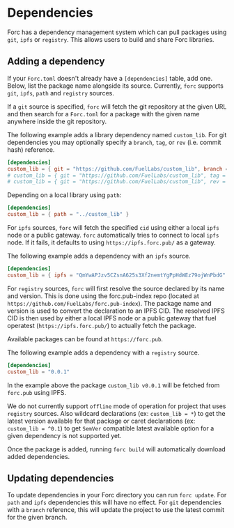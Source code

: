 # Dependencies

Forc has a dependency management system which can pull packages using `git`, `ipfs` or `registry`. This allows users to build and share Forc libraries.

## Adding a dependency

If your `Forc.toml` doesn't already have a `[dependencies]` table, add one. Below, list the package name alongside its source. Currently, `forc` supports `git`, `ipfs`, `path` and `registry` sources.

If a `git` source is specified, `forc` will fetch the git repository at the given URL and then search for a `Forc.toml` for a package with the given name anywhere inside the git repository.

The following example adds a library dependency named `custom_lib`. For git dependencies you may optionally specify a `branch`, `tag`, or `rev` (i.e. commit hash) reference.

```toml
[dependencies]
custom_lib = { git = "https://github.com/FuelLabs/custom_lib", branch = "master" }
# custom_lib = { git = "https://github.com/FuelLabs/custom_lib", tag = "v0.0.1" }
# custom_lib = { git = "https://github.com/FuelLabs/custom_lib", rev = "87f80bdf323e2d64e213895d0a639ad468f4deff" }
```

Depending on a local library using `path`:

```toml
[dependencies]
custom_lib = { path = "../custom_lib" }
```

For `ipfs` sources, `forc` will fetch the specified `cid` using either a local `ipfs` node or a public gateway. `forc` automatically tries to connect to local `ipfs` node. If it fails, it defaults to using `https://ipfs.forc.pub/` as a gateway.

The following example adds a dependency with an `ipfs` source.

```toml
[dependencies]
custom_lib = { ipfs = "QmYwAPJzv5CZsnA625s3Xf2nemtYgPpHdWEz79ojWnPbdG" }
```

For `registry` sources, `forc` will first resolve the source declared by its name and version. This is done using the forc.pub-index repo (located at `https://github.com/FuelLabs/forc.pub-index`). The package name and version is used to convert the declaration to an IPFS CID. The resolved IPFS CID is then used by either a local IPFS node or a public gateway that fuel operatest (`https://ipfs.forc.pub/`) to actually fetch the package.

Available packages can be found at `https://forc.pub`.

The following example adds a dependency with a `registry` source.

```toml
[dependencies]
custom_lib = "0.0.1"
```

In the example above the package `custom_lib v0.0.1` will be fetched from `forc.pub` using IPFS.

We do not currently support `offline` mode of operation for project that uses `registry` sources. Also wildcard declarations (ex: `custom_lib = *`) to get the latest version available for that package or caret declarations (ex: `custom_lib = ^0.1`) to get `SemVer` compatible latest available option for a given dependency is not supported yet.

Once the package is added, running `forc build` will automatically download added dependencies.

## Updating dependencies

To update dependencies in your Forc directory you can run `forc update`. For `path` and `ipfs` dependencies this will have no effect. For `git` dependencies with a `branch` reference, this will update the project to use the latest commit for the given branch.
